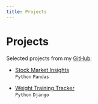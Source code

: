 ```yaml
---
title: Projects
---
```

# Projects

Selected projects from my [GitHub](https://github.com/AlbertRtk/):

* [Stock Market Insights](https://albertrtk.github.io/stock_market_insights/)<br />
    `Python` `Pandas`

* [Weight Training Tracker](https://albertrtk.github.io/weight_training_tracker/)<br />
    `Python` `Django`
